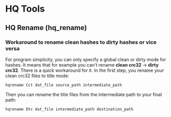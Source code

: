 # HQ Tools

## HQ Rename (hq_rename)

### Workaround to rename clean hashes to dirty hashes or vice versa

For program simplicity, you can only specify a global clean or dirty mode for hashes. It means that for example you
can't rename **clean crc32** -> **dirty crc32**. There is a quick workaround for it. In the first step, you rename your
clean crc32 files to title mode:

    hqrename Cct dat_file source_path intermediate_path
    
Then you can rename the title files from the intermediate path to your final path:

    hqrename Dtc dat_file intermediate_path destination_path
